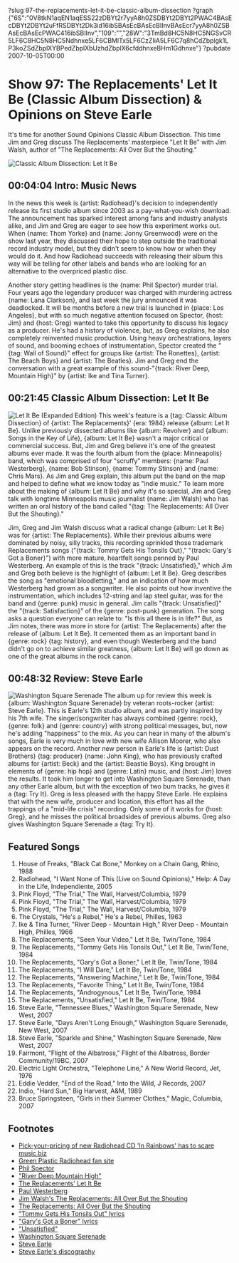 ?slug 97-the-replacements-let-it-be-classic-album-dissection
?graph {"6S":"0V8tkN1aqEN1aqESS22zDBYt2r7yyA8h0ZSDBYt2DBYt2PWAC4BAsEcDBYt2DBYt2uFfRSDBYt2Dk3id16ibSBAsEcBAsEcBIInvBAsEcr7yyA8h0ZSBAsEcBAsEcPWAC416ibSBIInv","109":"","28W":"3TmBd8HC5N8HC5NGSvCR5LF6C8HC5N8HC5Ndhnxe5LF6CBMlTx5LF6CzZIiA5LF6C7q8hCdZbplgk1LP3koZSdZbplXYBPedZbplXbUzhdZbplX6cfddhnxeBHm1Gdhnxe"}
?pubdate 2007-10-05T00:00

# Show 97: The Replacements' Let It Be (Classic Album Dissection) & Opinions on Steve Earle 
It's time for another Sound Opinions Classic Album Dissection. This time Jim and Greg discuss The Replacements' masterpiece "Let It Be" with Jim Walsh, author of "The Replacements: All Over But the Shouting."

![Classic Album Dissection: Let It Be ](https://gormanbechard.files.wordpress.com/2013/08/replacements_2-no-logo.jpg)

## 00:04:04 Intro: Music News
In the news this week is {artist: Radiohead}'s decision to independently release its first studio album since 2003 as a pay-what-you-wish download. The announcement has sparked interest among fans and industry analysts alike, and Jim and Greg are eager to see how this experiment works out. When {name: Thom Yorke} and {name: Jonny Greenwood} were on the show last year, they discussed their hope to step outside the traditional record industry model, but they didn't seem to know how or when they would do it. And how Radiohead succeeds with releasing their album this way will be telling for other labels and bands who are looking for an alternative to the overpriced plastic disc.

Another story getting headlines is the {name: Phil Spector} murder trial. Four years ago the legendary producer was charged with murdering actress {name: Lana Clarkson}, and last week the jury announced it was deadlocked. It will be months before a new trial is launched in {place: Los Angeles}, but with so much negative attention focused on Spector, {host: Jim} and {host: Greg} wanted to take this opportunity to discuss his legacy as a producer. He's had a history of violence, but, as Greg explains, he also completely reinvented music production. Using heavy orchestrations, layers of sound, and booming echoes of instrumentation, Spector created the "{tag: Wall of Sound}" effect for groups like {artist: The Ronettes}, {artist: The Beach Boys} and {artist: The Beatles}. Jim and Greg end the conversation with a great example of this sound-"{track: River Deep, Mountain High}" by {artist: Ike and Tina Turner}.

## 00:21:45 Classic Album Dissection: Let It Be
![Let It Be (Expanded Edition)](https://static.soundopinions.org/assets/97/1090.jpg)
This week's feature is a {tag: Classic Album Dissection} of {artist: The Replacements}' {era: 1984} release {album: Let It Be}. Unlike previously dissected albums like {album: Revolver} and {album: Songs in the Key of Life}, {album: Let It Be} wasn't a major critical or commercial success. But, Jim and Greg believe it's one of the greatest albums ever made. It was the fourth album from the {place: Minneapolis} band, which was comprised of four "scruffy" members: {name: Paul Westerberg}, {name: Bob Stinson}, {name: Tommy Stinson} and {name: Chris Mars}. As Jim and Greg explain, this album put the band on the map and helped to define what we know today as "indie music." To learn more about the making of {album: Let It Be} and why it's so special, Jim and Greg talk with longtime Minneapolis music journalist {name: Jim Walsh} who has written an oral history of the band called "{tag: The Replacements: All Over But the Shouting}."

Jim, Greg and Jim Walsh discuss what a radical change {album: Let It Be} was for {artist: The Replacements}. While their previous albums were dominated by noisy, silly tracks, this recording sprinkled those trademark Replacements songs ("{track: Tommy Gets His Tonsils Out}," "{track: Gary's Got a Boner}") with more mature, heartfelt songs penned by Paul Westerberg. An example of this is the track "{track: Unsatisfied}," which Jim and Greg both believe is the highlight of {album: Let It Be}. Greg describes the song as "emotional bloodletting," and an indication of how much Westerberg had grown as a songwriter. He also points out how inventive the instrumentation, which includes 12-string and lap steel guitar, was for the band and {genre: punk} music in general. Jim calls "{track: Unsatisfied}" the "{track: Satisfaction}" of the {genre: post-punk} generation. The song asks a question everyone can relate to: "Is this all there is in life?" But, as Jim notes, there was more in store for {artist: The Replacements} after the release of {album: Let It Be}. It cemented them as an important band in {genre: rock} {tag: history}, and even though Westerberg and the band didn't go on to achieve similar greatness, {album: Let It Be} will go down as one of the great albums in the rock canon.

## 00:48:32 Review: Steve Earle
![Washington Square Serenade](https://static.soundopinions.org/assets/97/28W0.jpg)
The album up for review this week is {album: Washington Square Serenade} by veteran roots-rocker {artist: Steve Earle}. This is Earle's 12th studio album, and was partly inspired by his 7th wife. The singer/songwriter has always combined {genre: rock}, {genre: folk} and {genre: country} with strong political messages, but, now he's adding "happiness" to the mix. As you can hear in many of the album's songs, Earle is very much in love with new wife Allison Moorer, who also appears on the record. Another new person in Earle's life is {artist: Dust Brothers} {tag: producer} {name: John King}, who has previously crafted albums for {artist: Beck} and the {artist: Beastie Boys}. King brought in elements of {genre: hip hop} and {genre: Latin} music, and {host: Jim} loves the results. It took him longer to get into Washington Square Serenade, than any other Earle album, but with the exception of two bum tracks, he gives it a {tag: Try It}. Greg is less pleased with the happy Steve Earle. He explains that with the new wife, producer and location, this effort has all the trappings of a "mid-life crisis" recording. Only some of it works for {host: Greg}, and he misses the political broadsides of previous albums. Greg also gives Washington Square Serenade a {tag: Try It}.

## Featured Songs
1. House of Freaks, "Black Cat Bone," Monkey on a Chain Gang, Rhino, 1988
2. Radiohead, "I Want None of This (Live on Sound Opinions)," Help: A Day in the Life, Independiente, 2005
3. Pink Floyd, "The Trial," The Wall, Harvest/Columbia, 1979
4. Pink Floyd, "The Trial," The Wall, Harvest/Columbia, 1979
5. Pink Floyd, "The Trial," The Wall, Harvest/Columbia, 1979
6. The Crystals, "He's a Rebel," He's a Rebel, Philles, 1963
7. Ike & Tina Turner, "River Deep - Mountain High," River Deep - Mountain High, Philles, 1966
8. The Replacements, "Seen Your Video," Let It Be, Twin/Tone, 1984
9. The Replacements, "Tommy Gets His Tonsils Out," Let It Be, Twin/Tone, 1984
10. The Replacements, "Gary's Got a Boner," Let It Be, Twin/Tone, 1984
11. The Replacements, "I Will Dare," Let It Be, Twin/Tone, 1984
12. The Replacements, "Answering Machine," Let It Be, Twin/Tone, 1984
13. The Replacements, "Favorite Thing," Let It Be, Twin/Tone, 1984
14. The Replacements, "Androgynous," Let It Be, Twin/Tone, 1984
15. The Replacements, "Unsatisfied," Let It Be, Twin/Tone, 1984
16. Steve Earle, "Tennessee Blues," Washington Square Serenade, New West, 2007
17. Steve Earle, "Days Aren't Long Enough," Washington Square Serenade, New West, 2007
18. Steve Earle, "Sparkle and Shine," Washington Square Serenade, New West, 2007
19. Fairmont, "Flight of the Albatross," Flight of the Albatross, Border Community/19BC, 2007
20. Electric Light Orchestra, "Telephone Line," A New World Record, Jet, 1976
21. Eddie Vedder, "End of the Road," Into the Wild, J Records, 2007
22. Indio, "Hard Sun," Big Harvest, A&M, 1989
23. Bruce Springsteen, "Girls in their Summer Clothes," Magic, Columbia, 2007

## Footnotes
- [Pick-your-pricing of new Radiohead CD 'In Rainbows' has to scare music biz](http://featuresblogs.chicagotribune.com/technology_internetcritic/2007/10/how-much-is-a-c.html)
- [Green Plastic Radiohead fan site](http://www.greenplastic.com/)
- [Phil Spector](http://www.allmusic.com/cg/amg.dll?p=amg&sql=11:wpfoxqt5ldte)
- ["River Deep Mountain High"](http://www.allmusic.com/cg/amg.dll?p=amg&sql=10:acfoxql5ldae)
- [The Replacements' Let It Be](http://www.allmusic.com/cg/amg.dll?p=amg&sql=10:d9fuxqt5ld0e)
- [Paul Westerberg](http://www.allmusic.com/cg/amg.dll?p=amg&sql=11:jxftxqq5ldke)
- [Jim Walsh's The Replacements: All Over But the Shouting](http://www.myspace.com/ultrabook)
- [The Replacements: All Over But the Shouting](http://www.amazon.com/Replacements-Over-Shouting-Oral-History/dp/076033062X)
- ["Tommy Gets His Tonsils Out" lyrics](http://www.lyricsdepot.com/the-replacements/tommy-gets-his-tonsils-out.html)
- ["Gary's Got a Boner" lyrics](http://www.lyricsdepot.com/the-replacements/garys-got-a-boner.html)
- ["Unsatisfied"](http://www.allmusic.com/cg/amg.dll?p=amg&sql=33:0ifuxqtdldhe)
- [Washington Square Serenade](http://www.metacritic.com/music/artists/earlesteve/washingtonsquareserenade?part=rss)
- [Steve Earle](http://www.steveearle.com/)
- [Steve Earle's discography](http://www.steveearle.net/discography/jerusalem.php)
